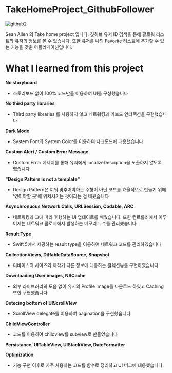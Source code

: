 # TakeHomeProject_GithubFollower
![github2](https://user-images.githubusercontent.com/61834038/121122236-09afe180-c85c-11eb-9dfd-e58b57c1b39f.png)

Sean Allen 의 Take home project 입니다. 
깃허브 유저 ID 검색을 통해 팔로워 리스트와 유저의 정보를 볼 수 있습니다.
또한 유저를 나의 Favorite 리스트에 추가할 수 있는 기능을 갖춘 어플리케이션입니다.

# What I learned from this project

**No storyboard**
  - 스토리보드 없이 100% 코드만을 이용하여 UI를 구성했습니다

**No third party libraries**
  - Third party libraries 를 사용하지 않고 네트워킹과 키보드 인터렉션을 구현했습니다

**Dark Mode**
  - System Font와 System Color를 이용하여 다크모드에 대응했습니다

**Custom Alert / Custom Error Message**
  - Custom Error 메세지를 통해 유저에게 localizeDesciption을 노출하지 않도록 했습니다

**"Design Pattern is not a template"**
  - Design Pattern은 끼워 맞추어야하는 주형이 아닌 코드를 효율적으로 만들기 위해 '있어야할 곳'에 위치시키는 것이라는 걸 배웠습니다

**Asynchronuous Network Calls, URLSession, Codable, ARC**
  - 네트워킹과 그에 따라 후행하는 UI 업데이트를 배웠습니다. 또한 컨트롤러에서 이루어지는 네트워크 클로저에서 발생하는 메모리 누수를 관리했습니다

**Result Type**
  - Swift 5에서 제공하는 result type을 이용하여 네트워크 코드를 관리하였습니다

**CollectionViews, DiffableDataSource, Snapshot**
  - 디바이스의 사이즈와 제각기 다른 정보에 대응하는 컬렉션뷰를 구현하였습니다

**Downloading User images, NSCache**
  - 외부 라이브러리의 도움 없이 유저의 Profile Image를 다운로드 하였고 Caching 또한 구현했습니다

**Detecing bottom of UIScrollVIew**
  - ScrollView delegate를 이용하여 pagination을 구현했습니다

**ChildViewController**
  - 코드를 이용하여 childview를 subview로 만들었습니다

**Persistance, UITableView, UIStackView, DateFormatter**

**Optimization**
  - 기능 구현 이후로 자주 사용하는 코드를 함수로 정리하고 UI 버그에 대응했습니다.  
